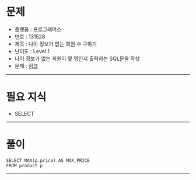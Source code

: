 # 문제
- 플랫폼 : 프로그래머스
- 번호 : 131528
- 제목 : 나이 정보가 없는 회원 수 구하기
- 난이도 : Level 1
- 나이 정보가 없는 회원이 몇 명인지 출력하는 SQL문을 작성
- 문제 : <a href="https://school.programmers.co.kr/learn/courses/30/lessons/131528" target="_blank">링크</a>

---

# 필요 지식
- SELECT

---

# 풀이
```mysql
SELECT MAX(p.price) AS MAX_PRICE
FROM product p
```

---

